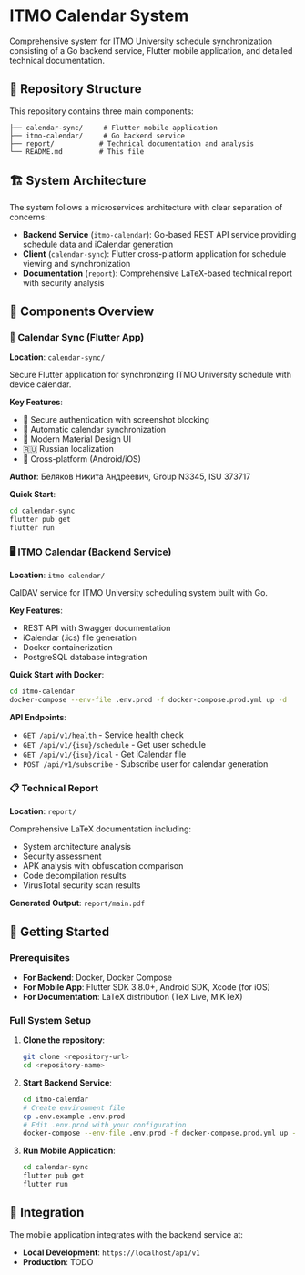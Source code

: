 # ITMO Calendar System

Comprehensive system for ITMO University schedule synchronization consisting of a Go backend service, Flutter mobile application, and detailed technical documentation.

## 📁 Repository Structure

This repository contains three main components:

```
├── calendar-sync/     # Flutter mobile application
├── itmo-calendar/     # Go backend service  
├── report/           # Technical documentation and analysis
└── README.md         # This file
```

## 🏗️ System Architecture

The system follows a microservices architecture with clear separation of concerns:

- **Backend Service** (`itmo-calendar`): Go-based REST API service providing schedule data and iCalendar generation
- **Client** (`calendar-sync`): Flutter cross-platform application for schedule viewing and synchronization
- **Documentation** (`report`): Comprehensive LaTeX-based technical report with security analysis

## 🔧 Components Overview

### 📱 Calendar Sync (Flutter App)

**Location**: `calendar-sync/`

Secure Flutter application for synchronizing ITMO University schedule with device calendar.

**Key Features**:
- 🔐 Secure authentication with screenshot blocking
- 📅 Automatic calendar synchronization  
- 🎨 Modern Material Design UI
- 🇷🇺 Russian localization
- 📱 Cross-platform (Android/iOS)

**Author**: Беляков Никита Андреевич, Group N3345, ISU 373717

**Quick Start**:
```bash
cd calendar-sync
flutter pub get
flutter run
```

### 🖥️ ITMO Calendar (Backend Service)

**Location**: `itmo-calendar/`

CalDAV service for ITMO University scheduling system built with Go.

**Key Features**:
- REST API with Swagger documentation
- iCalendar (.ics) file generation
- Docker containerization
- PostgreSQL database integration

**Quick Start with Docker**:
```bash
cd itmo-calendar
docker-compose --env-file .env.prod -f docker-compose.prod.yml up -d
```

**API Endpoints**:
- `GET /api/v1/health` - Service health check
- `GET /api/v1/{isu}/schedule` - Get user schedule
- `GET /api/v1/{isu}/ical` - Get iCalendar file
- `POST /api/v1/subscribe` - Subscribe user for calendar generation

### 📋 Technical Report

**Location**: `report/`

Comprehensive LaTeX documentation including:
- System architecture analysis
- Security assessment
- APK analysis with obfuscation comparison
- Code decompilation results
- VirusTotal security scan results

**Generated Output**: `report/main.pdf`

## 🚀 Getting Started

### Prerequisites

- **For Backend**: Docker, Docker Compose
- **For Mobile App**: Flutter SDK 3.8.0+, Android SDK, Xcode (for iOS)
- **For Documentation**: LaTeX distribution (TeX Live, MiKTeX)

### Full System Setup

1. **Clone the repository**:
   ```bash
   git clone <repository-url>
   cd <repository-name>
   ```

2. **Start Backend Service**:
   ```bash
   cd itmo-calendar
   # Create environment file
   cp .env.example .env.prod
   # Edit .env.prod with your configuration
   docker-compose --env-file .env.prod -f docker-compose.prod.yml up -d
   ```

3. **Run Mobile Application**:
   ```bash
   cd calendar-sync
   flutter pub get
   flutter run
   ```

## 🔗 Integration

The mobile application integrates with the backend service at:
- **Local Development**: `https://localhost/api/v1`
- **Production**: TODO
